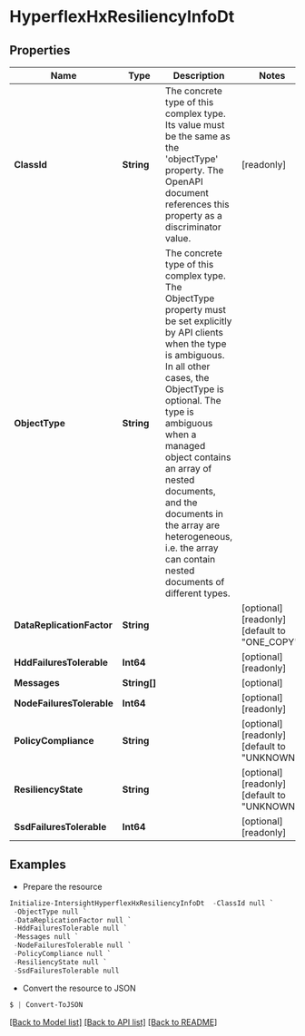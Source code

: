 # HyperflexHxResiliencyInfoDt
## Properties

Name | Type | Description | Notes
------------ | ------------- | ------------- | -------------
**ClassId** | **String** | The concrete type of this complex type. Its value must be the same as the &#39;objectType&#39; property. The OpenAPI document references this property as a discriminator value. | [readonly] 
**ObjectType** | **String** | The concrete type of this complex type. The ObjectType property must be set explicitly by API clients when the type is ambiguous. In all other cases, the  ObjectType is optional.  The type is ambiguous when a managed object contains an array of nested documents, and the documents in the array are heterogeneous, i.e. the array can contain nested documents of different types. | 
**DataReplicationFactor** | **String** |  | [optional] [readonly] [default to "ONE_COPY"]
**HddFailuresTolerable** | **Int64** |  | [optional] [readonly] 
**Messages** | **String[]** |  | [optional] 
**NodeFailuresTolerable** | **Int64** |  | [optional] [readonly] 
**PolicyCompliance** | **String** |  | [optional] [readonly] [default to "UNKNOWN"]
**ResiliencyState** | **String** |  | [optional] [readonly] [default to "UNKNOWN"]
**SsdFailuresTolerable** | **Int64** |  | [optional] [readonly] 

## Examples

- Prepare the resource
```powershell
Initialize-IntersightHyperflexHxResiliencyInfoDt  -ClassId null `
 -ObjectType null `
 -DataReplicationFactor null `
 -HddFailuresTolerable null `
 -Messages null `
 -NodeFailuresTolerable null `
 -PolicyCompliance null `
 -ResiliencyState null `
 -SsdFailuresTolerable null
```

- Convert the resource to JSON
```powershell
$ | Convert-ToJSON
```

[[Back to Model list]](../README.md#documentation-for-models) [[Back to API list]](../README.md#documentation-for-api-endpoints) [[Back to README]](../README.md)

